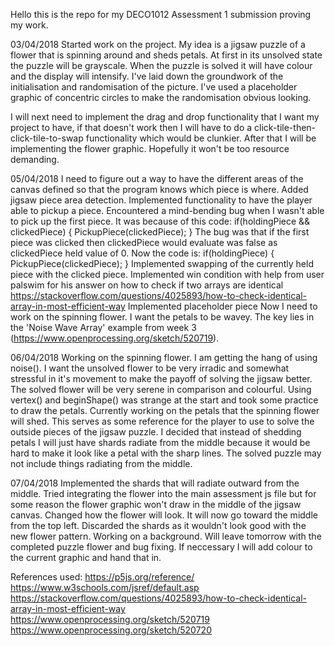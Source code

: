 Hello this is the repo for my DECO1012 Assessment 1 submission proving my work.

03/04/2018
Started work on the project. My idea is a jigsaw puzzle of a flower that is spinning around and sheds petals. At first in its unsolved
state the puzzle will be grayscale. When the puzzle is solved it will have colour and the display will intensify.
I've laid down the groundwork of the initialisation and randomisation of the picture. I've used a placeholder graphic of concentric 
circles to make the randomisation obvious looking.

I will next need to implement the drag and drop functionality that I want my project to have, if that doesn't work then I will have to 
do a click-tile-then-click-tile-to-swap functionality which would be clunkier. After that I will be implementing the flower graphic.
Hopefully it won't be too resource demanding.

05/04/2018
I need to figure out a way to have the different areas of the canvas defined so that the program knows which piece is where. Added 
jigsaw piece area detection. Implemented functionality to have the player able to pickup a piece.
Encountered a mind-bending bug when I wasn't able to pick up the first piece. It was because of this code: 
  if(holdingPiece && clickedPiece) {
    PickupPiece(clickedPiece);
  }
The bug was that if the first piece was clicked then clickedPiece would evaluate was false as clickedPiece held value of 0. 
Now the code is:
  if(holdingPiece) {
    PickupPiece(clickedPiece);
  }
Implemented swapping of the currently held piece with the clicked piece.
Implemented win condition with help from user palswim for his answer on how to check if two arrays are identical
	https://stackoverflow.com/questions/4025893/how-to-check-identical-array-in-most-efficient-way
Implemented placeholder piece
Now I need to work on the spinning flower. I want the petals to be wavey. The key lies in the 'Noise Wave Array' example from
week 3 (https://www.openprocessing.org/sketch/520719).

06/04/2018
Working on the spinning flower. I am getting the hang of using noise(). I want the unsolved flower to be very irradic and 
somewhat stressful in it's movement to make the payoff of solving the jigsaw better. The solved flower will be very serene
in comparison and colourful. Using vertex() and beginShape() was strange at the start and took some practice to draw the 
petals. Currently working on the petals that the spinning flower will shed. This serves as some reference for the player
to use to solve the outside pieces of the jigsaw puzzle. I decided that instead of shedding petals I will just have shards
radiate from the middle because it would be hard to make it look like a petal with the sharp lines. 
The solved puzzle may not include things radiating from the middle.

07/04/2018
Implemented the shards that will radiate outward from the middle. 
Tried integrating the flower into the main assessment js file but for some reason the flower graphic won't
draw in the middle of the jigsaw canvas. Changed how the flower will look. It will now go toward the middle from the top left.
Discarded the shards as it wouldn't look good with the new flower pattern. Working on a background.
Will leave tomorrow with the completed puzzle flower and bug fixing. If neccessary I will add colour to the current graphic
and hand that in.

References used:
https://p5js.org/reference/
https://www.w3schools.com/jsref/default.asp
https://stackoverflow.com/questions/4025893/how-to-check-identical-array-in-most-efficient-way
https://www.openprocessing.org/sketch/520719
https://www.openprocessing.org/sketch/520720